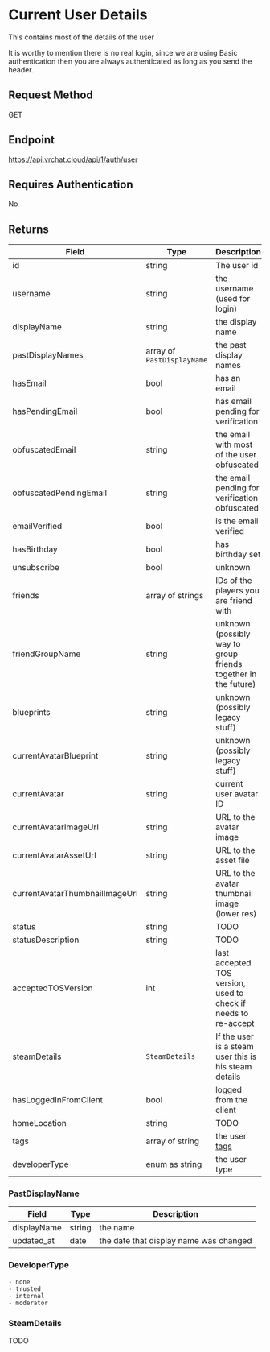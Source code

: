# Current User Details

This contains most of the details of the user

It is worthy to mention there is no real login, since we are using Basic authentication then you are always authenticated as long as you send the header.

## Request Method 
GET

## Endpoint
https://api.vrchat.cloud/api/1/auth/user

## Requires Authentication
No

## Returns

Field | Type | Description
------|------|------------
id | string | The user id
username | string | the username (used for login)
displayName | string | the display name
pastDisplayNames | array of `PastDisplayName` | the past display names
hasEmail | bool | has an email
hasPendingEmail | bool | has email pending for verification
obfuscatedEmail | string | the email with most of the user obfuscated
obfuscatedPendingEmail | string | the email pending for verification obfuscated
emailVerified | bool | is the email verified
hasBirthday | bool | has birthday set
unsubscribe | bool | unknown
friends | array of strings | IDs of the players you are friend with
friendGroupName | string | unknown (possibly way to group friends together in the future)
blueprints | string | unknown (possibly legacy stuff)
currentAvatarBlueprint | string | unknown (possibly legacy stuff)
currentAvatar | string | current user avatar ID
currentAvatarImageUrl | string | URL to the avatar image
currentAvatarAssetUrl | string | URL to the asset file
currentAvatarThumbnailImageUrl | string | URL to the avatar thumbnail image (lower res)
status | string | TODO
statusDescription | string | TODO
acceptedTOSVersion | int | last accepted TOS version, used to check if needs to re-accept
steamDetails | `SteamDetails` | If the user is a steam user this is his steam details
hasLoggedInFromClient | bool | logged from the client
homeLocation | string | TODO
tags | array of string | the user [tags](UserAPI/Tags.md)
developerType | enum as string | the user type

### PastDisplayName
Field | Type | Description
------|------|------------
displayName | string | the name
updated_at | date | the date that display name was changed

### DeveloperType

    - none
    - trusted
    - internal
    - moderator 

### SteamDetails
TODO